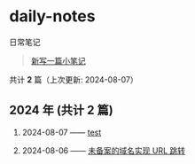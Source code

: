 # daily-notes

日常笔记

> [新写一篇小笔记](https://github.com/whisper-xiang/daily-notes/issues/new)

共计 **2** 篇（上次更新: 2024-08-07）

## 2024 年 (共计 2 篇)

1. 2024-08-07 —— [test](https://github.com/whisper-xiang/daily-notes/issues/19)

2. 2024-08-06 —— [未备案的域名实现 URL 跳转](https://github.com/whisper-xiang/daily-notes/issues/18)
